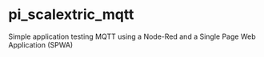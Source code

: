 # pi_scalextric_mqtt
Simple application testing MQTT using a Node-Red and a Single Page Web Application (SPWA)


